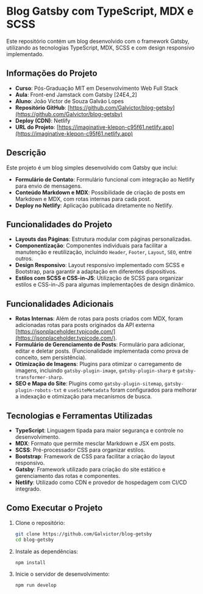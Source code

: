 # Blog Gatsby com TypeScript, MDX e SCSS

Este repositório contém um blog desenvolvido com o framework Gatsby, utilizando as tecnologias TypeScript, MDX, SCSS e com design responsivo implementado.

## Informações do Projeto

- **Curso**: Pós-Graduação MIT em Desenvolvimento Web Full Stack
- **Aula**: Front-end Jamstack com Gatsby [24E4_2]
- **Aluno**: João Victor de Souza Galvão Lopes
- **Repositório GitHub**: [https://github.com/Galvictor/blog-getsby](https://github.com/Galvictor/blog-getsby)
- **Deploy (CDN)**: Netlify
- **URL do Projeto**: [https://imaginative-klepon-c95f61.netlify.app](https://imaginative-klepon-c95f61.netlify.app)

## Descrição

Este projeto é um blog simples desenvolvido com Gatsby que inclui:

- **Formulário de Contato**: Formulário funcional com integração ao Netlify para envio de mensagens.
- **Conteúdo Markdown e MDX**: Possibilidade de criação de posts em Markdown e MDX, com rotas internas para cada post.
- **Deploy no Netlify**: Aplicação publicada diretamente no Netlify.

## Funcionalidades do Projeto

- **Layouts das Páginas**: Estrutura modular com páginas personalizadas.
- **Componentização**: Componentes individuais para facilitar a manutenção e reutilização, incluindo `Header`, `Footer`, `Layout`, `SEO`, entre outros.
- **Design Responsivo**: Layout responsivo implementado com SCSS e Bootstrap, para garantir a adaptação em diferentes dispositivos.
- **Estilos com SCSS e CSS-in-JS**: Utilização de SCSS para organizar estilos e CSS-in-JS para algumas implementações de design dinâmico.

## Funcionalidades Adicionais

- **Rotas Internas**: Além de rotas para posts criados com MDX, foram adicionadas rotas para posts originados da API externa [https://jsonplaceholder.typicode.com/](https://jsonplaceholder.typicode.com/).
- **Formulário de Gerenciamento de Posts**: Formulário para adicionar, editar e deletar posts. (Funcionalidade implementada como prova de conceito, sem persistência).
- **Otimização de Imagens**: Plugins para otimizar o carregamento de imagens, incluindo `gatsby-plugin-image`, `gatsby-plugin-sharp` e `gatsby-transformer-sharp`.
- **SEO e Mapa do Site**: Plugins como `gatsby-plugin-sitemap`, `gatsby-plugin-robots-txt` e `useSiteMetadata` foram configurados para melhorar a indexação e otimização para mecanismos de busca.

## Tecnologias e Ferramentas Utilizadas

- **TypeScript**: Linguagem tipada para maior segurança e controle no desenvolvimento.
- **MDX**: Formato que permite mesclar Markdown e JSX em posts.
- **SCSS**: Pré-processador CSS para organizar estilos.
- **Bootstrap**: Framework de CSS para facilitar a criação do layout responsivo.
- **Gatsby**: Framework utilizado para criação do site estático e gerenciamento das rotas e componentes.
- **Netlify**: Utilizado como CDN e provedor de hospedagem com CI/CD integrado.

## Como Executar o Projeto

1. Clone o repositório:
   ```bash
   git clone https://github.com/Galvictor/blog-getsby
   cd blog-getsby
    ```
2. Instale as dependências:
    ```bash
    npm install
    ```
3. Inicie o servidor de desenvolvimento:
    ```bash
    npm run develop
    ```
